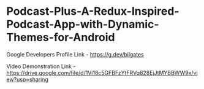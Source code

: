 # Podcast-Plus-A-Redux-Inspired-Podcast-App-with-Dynamic-Themes-for-Android

Google Developers Profile Link - https://g.dev/bilgates

Video Demonstration Link - https://drive.google.com/file/d/1Vi18c5GFBFzYtFRVq828EjJtMYBBWW9x/view?usp=sharing
